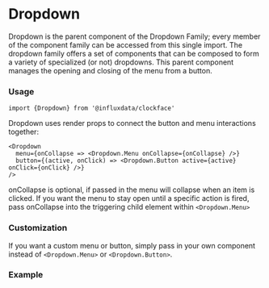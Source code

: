 # Dropdown

Dropdown is the parent component of the Dropdown Family; every member of the component family can be accessed from this single import. The dropdown family offers a set of components that can be composed to form a variety of specialized (or not) dropdowns. This parent component manages the opening and closing of the menu from a button.

### Usage
```tsx
import {Dropdown} from '@influxdata/clockface'
```
Dropdown uses render props to connect the button and menu interactions together:
```tsx
<Dropdown
  menu={onCollapse => <Dropdown.Menu onCollapse={onCollapse} />}
  button={(active, onClick) => <Dropdown.Button active={active} onClick={onClick} />}
/>
```
onCollapse is optional, if passed in the menu will collapse when an item is clicked.
If you want the menu to stay open until a specific action is fired, pass onCollapse into the triggering child element within `<Dropdown.Menu>`

### Customization

If you want a custom menu or button, simply pass in your own component instead of `<Dropdown.Menu>` or `<Dropdown.Button>`.

### Example
<!-- STORY -->


<!-- STORY HIDE START -->

<!-- STORY HIDE END -->

<!-- PROPS -->
